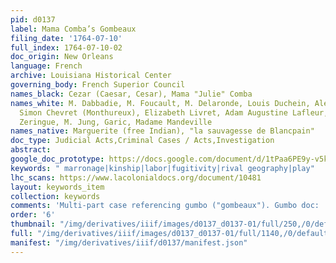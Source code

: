```yaml
---
pid: d0137
label: Mama Comba’s Gombeaux
filing_date: '1764-07-10'
full_index: 1764-07-10-02
doc_origin: New Orleans
language: French
archive: Louisiana Historical Center
governing_body: French Superior Council
names_black: Cezar (Caesar, Cesar), Mama "Julie" Comba
names_white: M. Dabbadie, M. Foucault, M. Delaronde, Louis Duchein, Alexandre de Latil,
  Simon Chevret (Monthureux), Elizabeth Livret, Adam Augustine Lafleur, Lafleur, Pierre
  Zeringue, M. Jung, Garic, Madame Mandeville
names_native: Marguerite (free Indian), "la sauvagesse de Blancpain"
doc_type: Judicial Acts,Criminal Cases / Acts,Investigation
abstract:
google_doc_prototype: https://docs.google.com/document/d/1tPaa6PE9y-v5kJpvWsuRu7ABfs-HANa958NtJgo5MtI/edit?usp=share_link
keywords: " marronage|kinship|labor|fugitivity|rival geography|play"
lhc_scans: https://www.lacolonialdocs.org/document/10481
layout: keywords_item
collection: keywords
comments: 'Multi-part case referencing gumbo ("gombeaux"). Gumbo doc:  https://lacolonialdocs.org/document/10603'
order: '6'
thumbnail: "/img/derivatives/iiif/images/d0137_d0137-01/full/250,/0/default.jpg"
full: "/img/derivatives/iiif/images/d0137_d0137-01/full/1140,/0/default.jpg"
manifest: "/img/derivatives/iiif/d0137/manifest.json"
---
```

